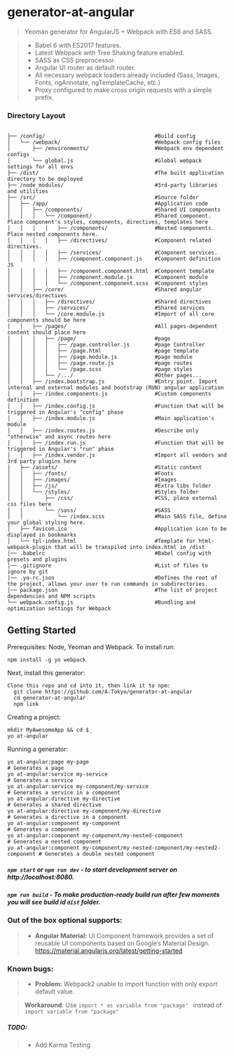 # generator-at-angular

> Yeoman generator for AngularJS + Webpack with ES6 and SASS.

> * Babel 6 with ES2017 features.
> * Latest Webpack with Tree Shaking feature enabled.
> * SASS as CSS preprocessor.
> * Angular UI router as default router.
> * All necessary webpack loaders already included (Sass, Images, Fonts, ngAnnotate, ngTemplateCache, etc.)
> * Proxy configured to make cross origin requests with a simple prefix.


### Directory Layout

```shell

├── /config/                                   #Build config
│   └── /webpack/                              #Webpack config files
│       ├── /environments/                     #Webpack env dependent configs
│       └── global.js                          #Global webpack settings for all envs
├── /dist/                                     #The built application directory to be deployed
├── /node_modules/                             #3rd-party libraries and utilities
├── /src/                                      #Source folder
│   ├── /app/                                  #Application code
│   │   ├── /components/                       #Shared UI components
│   │   │   └── /component/                    #Shared component. Place component's styles, components, directives, templates here
│   │   │   │   ├── /components/               #Nested components. Place nested components here.
│   │   │   │   ├── /directives/               #Component related directives.
│   │   │   │   ├── /services/                 #Component services.
│   │   │   │   ├── /component.component.js    #Component definition JS                 
│   │   │   │   ├── /component.component.html  #Component template          
│   │   │   │   ├── /component.module.js       #Component module                 
│   │   │   │   └── /component.component.scss  #Component styles             
│   │   ├── /core/                             #Shared angular services/directives
│   │   │   ├── /directives/                   #Shared directives
│   │   │   ├── /services/                     #Shared services
│   │   │   └── /core.module.js                #Import of all core components should be here
│   │   ├── /pages/                            #All pages-dependent content should place here
│   │   │   ├── /page/                         #page
│   │   │   │   ├── /page.controller.js        #page Controller
│   │   │   │   ├── /page.html                 #page template
│   │   │   │   ├── /page.module.js            #page module
│   │   │   │   ├── /page.route.js             #page routes
│   │   │   │   └── /page.scss                 #page styles
│   │   │   └── /.../                          #Other pages...
│   │   ├── /index.bootstrap.js                #Entry point. Import internal and external modules and bootstrap (RUN) angular application
│   │   ├── /index.components.js               #Custom components definition
│   │   ├── /index.config.js                   #Function that will be triggered in Angular's "config" phase
│   │   ├── /index.module.js                   #Main application's module
│   │   ├── /index.routes.js                   #Describe only "otherwise" and async routes here
│   │   ├── /index.run.js                      #Function that will be triggered in Angular's "run" phase
│   │   ├── /index.vendor.js                   #Import all vendors and 3rd party plugins here
│   ├── /assets/                               #Static content
│   │   ├── /fonts/                            #Fonts
│   │   ├── /images/                           #Images
│   │   ├── /js/                               #Extra libs folder
│   │   └── /styles/                           #Styles folder
│   │       ├── /css/                          #CSS, place external css files here
│   │       └── /sass/                         #SASS
│   │           └── /index.scss                #Main SASS file, define your global styling here.
│   ├── favicon.ico                            #Application icon to be displayed in bookmarks
│   └── tpl-index.html                         #Template for html-webpack-plugin that will be transpiled into index.html in /dist
│── .babelrc                                   #Babel config with presets and plugins
│── .gitignore                                 #List of files to ignore by git
│── .yo-rc.json                                #Defines the root of the project, allows your user to run commands in subdirectories.
│── package.json                               #The list of project dependencies and NPM scripts
└── webpack.config.js                          #Bundling and optimization settings for Webpack
```


Getting Started
-------------

Prerequisites: Node, Yeoman and Webpack. To install run:

    npm install -g yo webpack

Next, install this generator:

    Clone this repo and cd into it, then link it to npm:
      git clone https://github.com/A-Tokyo/generator-at-angular
      cd generator-at-angular
      npm link


Creating a project:

    mkdir MyAwesomeApp && cd $_
    yo at-angular


Running a generator:

    yo at-angular:page my-page                                                    # Generates a page
    yo at-angular:service my-service                                              # Generates a service
    yo at-angular:service my-component/my-service                                 # Generates a service in a component
    yo at-angular:directive my-directive                                          # Generates a shared directive
    yo at-angular:directive my-component/my-directive                             # Generates a directive in a component
    yo at-angular:component my-component                                          # Generates a component
    yo at-angular:component my-component/my-nested-component                      # Generates a nested component
    yo at-angular:component my-component/my-nested-component/my-nested2-component # Generates a double nested component


##### `npm start` or `npm run dev` - to start development server on http://localhost:8080.
##### `npm run build` - To make production-ready build run  after few moments you will see build id `dist` folder.


### Out of the box optional supports:

  > * **Angular Material:**
       UI Component framework provides a set of reusable UI components based on Google’s Material Design. https://material.angularjs.org/latest/getting-started


### Known bugs:
  > * **Problem:** Webpack2 unable to import function with only export default value.

  >   **Workaround**: Use ```import * as variable from "package" ``` instead of ```import variable from "package" ```



##### TODO:
  > * Add Karma Testing
